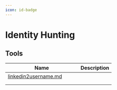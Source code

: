 ```yaml
---
icon: id-badge
---
```


# Identity Hunting

## Tools

<table><thead><tr><th width="215">Name</th><th>Description</th></tr></thead><tbody><tr><td><a data-mention href="../../../toolbox/tooling/information-gathering/osint/linkedin2username.md">linkedin2username.md</a></td><td></td></tr><tr><td></td><td></td></tr><tr><td></td><td></td></tr></tbody></table>
